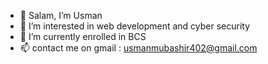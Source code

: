 - 👋 Salam, I’m Usman
- 👀 I’m interested in web development and cyber security
- 🌱 I’m currently enrolled in BCS
- 📫 contact me on gmail : usmanmubashir402@gmail.com

<!---
CS-Usman/CS-Usman is a ✨ special ✨ repository because its `README.md` (this file) appears on your GitHub profile.
You can click the Preview link to take a look at your changes.
--->
